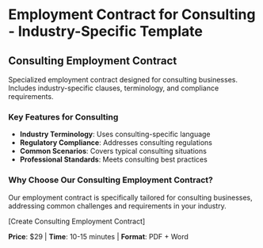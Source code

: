 # Employment Contract for Consulting - Industry-Specific Template

## Consulting Employment Contract

Specialized employment contract designed for consulting businesses. Includes industry-specific clauses, terminology, and compliance requirements.

### Key Features for Consulting

- **Industry Terminology**: Uses consulting-specific language
- **Regulatory Compliance**: Addresses consulting regulations
- **Common Scenarios**: Covers typical consulting situations
- **Professional Standards**: Meets consulting best practices

### Why Choose Our Consulting Employment Contract?

Our employment contract is specifically tailored for consulting businesses, addressing common challenges and requirements in your industry.

[Create Consulting Employment Contract]

**Price**: $29 | **Time**: 10-15 minutes | **Format**: PDF + Word

